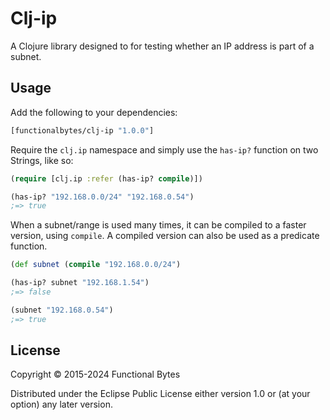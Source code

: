 # Clj-ip

A Clojure library designed to for testing whether an IP address is
part of a subnet.

## Usage

Add the following to your dependencies:

```clj
[functionalbytes/clj-ip "1.0.0"]
```

Require the `clj.ip` namespace and simply use the `has-ip?` function
on two Strings, like so:

```clj
(require [clj.ip :refer (has-ip? compile)])

(has-ip? "192.168.0.0/24" "192.168.0.54")
;=> true
```

When a subnet/range is used many times, it can be compiled to a faster
version, using `compile`. A compiled version can also be used as a
predicate function.

```clj
(def subnet (compile "192.168.0.0/24")

(has-ip? subnet "192.168.1.54")
;=> false

(subnet "192.168.0.54")
;=> true
```

## License

Copyright © 2015-2024 Functional Bytes

Distributed under the Eclipse Public License either version 1.0 or (at
your option) any later version.
